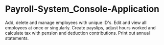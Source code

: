 # Payroll-System_Console-Application
Add, delete and manage employees with unique ID's. Edit and view all employees at once or singularly. Create payslips, adjust hours worked and calculate tax with pension and deduction contributions. Print out annual statements.
